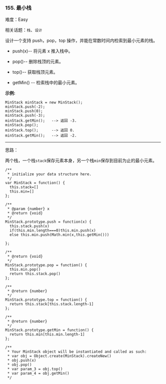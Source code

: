 ### 155. 最小栈

难度：Easy

相关话题：`栈`、`设计`

设计一个支持 push，pop，top 操作，并能在常数时间内检索到最小元素的栈。




* push(x)-- 将元素 x 推入栈中。

* pop()-- 删除栈顶的元素。

* top()-- 获取栈顶元素。

* getMin() -- 检索栈中的最小元素。





**示例:** 





```
MinStack minStack = new MinStack();
minStack.push(-2);
minStack.push(0);
minStack.push(-3);
minStack.getMin();   --> 返回 -3.
minStack.pop();
minStack.top();      --> 返回 0.
minStack.getMin();   --> 返回 -2.

```



-----

思路：

两个栈，一个栈`stack`保存元素本身，另一个栈`min`保存到目前为止的最小元素。


```
/**
 * initialize your data structure here.
 */
var MinStack = function() {
  this.stack=[]
  this.min=[]
};

/** 
 * @param {number} x
 * @return {void}
 */
MinStack.prototype.push = function(x) {
  this.stack.push(x)
  if(this.min.length===0)this.min.push(x)
  else this.min.push(Math.min(x,this.getMin()))
  
};

/**
 * @return {void}
 */
MinStack.prototype.pop = function() {
  this.min.pop()
  return this.stack.pop()
};

/**
 * @return {number}
 */
MinStack.prototype.top = function() {
  return this.stack[this.stack.length-1]
};

/**
 * @return {number}
 */
MinStack.prototype.getMin = function() {
  return this.min[this.min.length-1]
};

/** 
 * Your MinStack object will be instantiated and called as such:
 * var obj = Object.create(MinStack).createNew()
 * obj.push(x)
 * obj.pop()
 * var param_3 = obj.top()
 * var param_4 = obj.getMin()
 */



```

